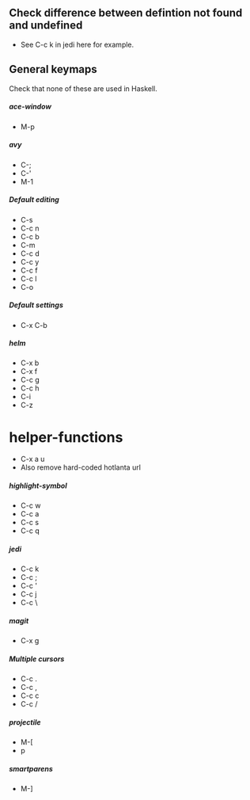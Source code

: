 ##  Check difference between defintion not found and undefined
* See C-c k in jedi here for example.

## General keymaps
Check that none of these are used in Haskell.

##### ace-window
* M-p

##### avy
* C-;
* C-'
* M-1

##### Default editing
* C-s
* C-c n
* C-c b
* C-m
* C-c d
* C-c y
* C-c f
* C-c l
* C-o

##### Default settings
* C-x C-b

##### helm
* C-x b
* C-x f
* C-c g
* C-c h
* C-i
* C-z

# helper-functions
* C-x a u
* Also remove hard-coded hotlanta url

##### highlight-symbol
* C-c w
* C-c a
* C-c s
* C-c q

##### jedi
* C-c k
* C-c ;
* C-c '
* C-c j
* C-c \

##### magit
* C-x g

##### Multiple cursors
* C-c .
* C-c ,
* C-c c
* C-c /

##### projectile
* M-[
* p

##### smartparens
* M-]